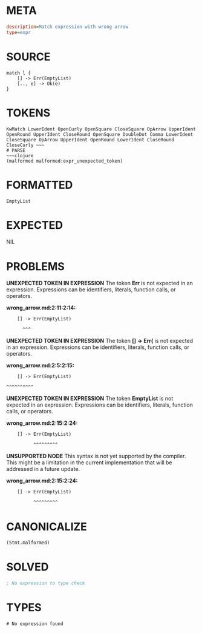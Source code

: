 # META
~~~ini
description=Match expression with wrong arrow
type=expr
~~~
# SOURCE
~~~roc
match l {
    [] -> Err(EmptyList)
    [.., e] -> Ok(e)
}
~~~
# TOKENS
~~~text
KwMatch LowerIdent OpenCurly OpenSquare CloseSquare OpArrow UpperIdent OpenRound UpperIdent CloseRound OpenSquare DoubleDot Comma LowerIdent CloseSquare OpArrow UpperIdent OpenRound LowerIdent CloseRound CloseCurly ~~~
# PARSE
~~~clojure
(malformed malformed:expr_unexpected_token)
~~~
# FORMATTED
~~~roc
EmptyList
~~~
# EXPECTED
NIL
# PROBLEMS
**UNEXPECTED TOKEN IN EXPRESSION**
The token **Err** is not expected in an expression.
Expressions can be identifiers, literals, function calls, or operators.

**wrong_arrow.md:2:11:2:14:**
```roc
    [] -> Err(EmptyList)
```
          ^^^


**UNEXPECTED TOKEN IN EXPRESSION**
The token **[] -> Err(** is not expected in an expression.
Expressions can be identifiers, literals, function calls, or operators.

**wrong_arrow.md:2:5:2:15:**
```roc
    [] -> Err(EmptyList)
```
    ^^^^^^^^^^


**UNEXPECTED TOKEN IN EXPRESSION**
The token **EmptyList** is not expected in an expression.
Expressions can be identifiers, literals, function calls, or operators.

**wrong_arrow.md:2:15:2:24:**
```roc
    [] -> Err(EmptyList)
```
              ^^^^^^^^^


**UNSUPPORTED NODE**
This syntax is not yet supported by the compiler.
This might be a limitation in the current implementation that will be addressed in a future update.

**wrong_arrow.md:2:15:2:24:**
```roc
    [] -> Err(EmptyList)
```
              ^^^^^^^^^


# CANONICALIZE
~~~clojure
(Stmt.malformed)
~~~
# SOLVED
~~~clojure
; No expression to type check
~~~
# TYPES
~~~roc
# No expression found
~~~
